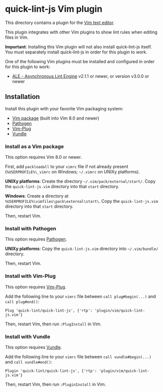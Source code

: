 # quick-lint-js Vim plugin

This directory contains a plugin for the [Vim text editor][Vim].

This plugin integrates with other Vim plugins to show lint rules when editing
files in Vim.

**Important**: Installing this Vim plugin will not also install quick-lint-js
itself. You must separately install quick-lint-js in order for this plugin to
work.

One of the following Vim plugins must be installed and configured in order for
this plugin to work:

* [ALE - Asynchronous Lint Engine][ALE] v2.1.1 or newer, or version v3.0.0 or
  newer

## Installation

Install this plugin with your favorite Vim packaging system:

* [Vim package](#install-as-a-vim-package) (built into Vim 8.0 and newer)
* [Pathogen](#install-with-pathogen)
* [Vim-Plug](#install-with-vim-plug)
* [Vundle](#install-with-vundle)

### Install as a Vim package

This option requires Vim 8.0 or newer.

First, add `packloadall` to your `vimrc` file if not already present
(`%USERPROFILE%\_vimrc` on Windows; `~/.vimrc` on UNIXy platforms).

**UNIXy platforms**: Create the directory `~/.vim/pack/external/start/`. Copy
the `quick-lint-js.vim` directory into that `start` directory.

**Windows**: Create a directory at
`%USERPROFILE%\vimfiles\pack\external\start\`. Copy the `quick-lint-js.vim`
directory into that `start` directory.

Then, restart Vim.

### Install with Pathogen

This option requires [Pathogen][].

**UNIXy platforms**: Copy the `quick-lint-js.vim` directory into
`~/.vim/bundle/` directory.

Then, restart Vim.

### Install with Vim-Plug

This option requires [Vim-Plug][].

Add the following line to your `vimrc` file between `call plug#begin(...)` and
`call plug#end()`:

    Plug 'quick-lint/quick-lint-js', {'rtp': 'plugin/vim/quick-lint-js.vim'}

Then, restart Vim, then run `:PlugInstall` in Vim.

### Install with Vundle

This option requires [Vundle][].

Add the following line to your `vimrc` file between `call vundle#begin(...)` and
`call vundle#end()`:

    Plugin 'quick-lint/quick-lint-js', {'rtp': 'plugin/vim/quick-lint-js.vim'}

Then, restart Vim, then run `:PluginInstall` in Vim.

[ALE]: https://github.com/dense-analysis/ale
[Pathogen]: https://github.com/tpope/vim-pathogen
[Vim-Plug]: https://github.com/junegunn/vim-plug
[Vim]: https://www.vim.org/
[Vundle]: https://github.com/VundleVim/Vundle.vim
